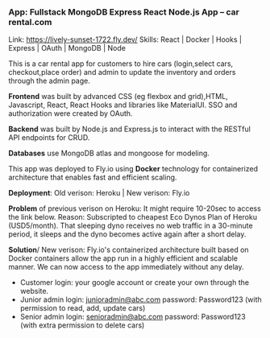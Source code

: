 ### App: Fullstack MongoDB Express React Node.js App – car rental.com   
Link: https://lively-sunset-1722.fly.dev/
Skills: React | Docker | Hooks | Express | OAuth | MongoDB | Node 

This is a car rental app for customers to hire cars (login,select cars, checkout,place order) and admin to update the inventory and orders through the admin page.
  
**Frontend** was built by advanced CSS (eg flexbox and grid),HTML, Javascript, React, React Hooks and libraries like MaterialUI. 
SSO and authorization were created by OAuth. 
  
**Backend** was built by Node.js and Express.js to interact with the RESTful API endpoints for CRUD. 
  
**Databases** use MongoDB atlas and mongoose for modeling. 

This app was deployed to Fly.io using **Docker** technology for containerized architecture that enables fast and efficient scaling.

**Deployment**: Old verison: Heroku | New verison: Fly.io

**Problem** of previous verison on Heroku: It might require 10-20sec to access the link below. Reason: Subscripted to cheapest Eco Dynos Plan of Heroku (USD5/month). That sleeping dyno receives no web traffic in a 30-minute period, it sleeps and the dyno becomes active again after a short delay.

**Solution**/ New verison: Fly.io's containerized architecture built based on Docker containers allow the app run in a highly efficient and scalable manner. We can now access to the app immediately without any delay.

+ Customer login: your google account or create your own through the website.
+ Junior admin login: junioradmin@abc.com password: Password123  (with permission to read, add, update cars) 
+ Senior admin login: senioradmin@abc.com password: Password123 (with extra permission to delete cars) 
